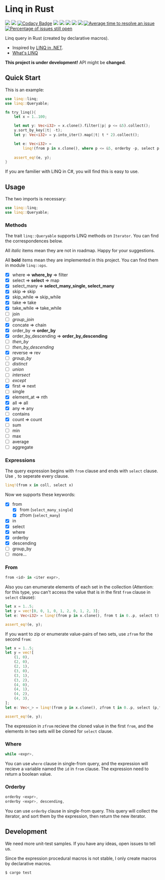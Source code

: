 # Linq in Rust

[![](https://img.shields.io/travis/StardustDL/Linq-in-Rust.svg)](https://travis-ci.org/StardustDL/Linq-in-Rust)
[![](https://img.shields.io/codecov/c/gh/StardustDL/Linq-in-Rust.svg)](https://codecov.io/gh/StardustDL/Linq-in-Rust)
[![Codacy Badge](https://api.codacy.com/project/badge/Grade/f5f2e7f76dbb45cca9a9abc084568b9f)](https://www.codacy.com/app/StardustDL/Linq-in-Rust?utm_source=github.com&amp;utm_medium=referral&amp;utm_content=StardustDL/Linq-in-Rust&amp;utm_campaign=Badge_Grade)
[![](https://img.shields.io/librariesio/github/StardustDL/Linq-in-Rust.svg)](https://libraries.io/cargo/linq)
[![](https://img.shields.io/crates/v/linq.svg)](https://crates.io/crates/linq)
[![](https://img.shields.io/crates/v/linq.svg?label=docs&&colorA=blue)](https://docs.rs/linq/)
![](https://img.shields.io/crates/d/linq.svg)
![](https://img.shields.io/crates/l/linq.svg)
[![Average time to resolve an issue](http://isitmaintained.com/badge/resolution/StardustDL/Linq-in-Rust.svg)](http://isitmaintained.com/project/StardustDL/Linq-in-Rust "Average time to resolve an issue")
[![Percentage of issues still open](http://isitmaintained.com/badge/open/StardustDL/Linq-in-Rust.svg)](http://isitmaintained.com/project/StardustDL/Linq-in-Rust "Percentage of issues still open")

Linq query in Rust (created by declarative macros).

- Inspired by [LINQ in .NET](https://docs.microsoft.com/en-us/dotnet/csharp/linq/).
- [What's LINQ](https://en.wikipedia.org/wiki/Language_Integrated_Query)

**This project is under development!** API might be **changed**.

## Quick Start

This is an example:

```rust
use linq::linq;
use linq::Queryable;

fn try_linq(){
    let x = 1..100;

    let mut y: Vec<i32> = x.clone().filter(|p| p <= &5).collect();
    y.sort_by_key(|t| -t);
    let y: Vec<i32> = y.into_iter().map(|t| t * 2).collect();

    let e: Vec<i32> =
        linq!(from p in x.clone(), where p <= &5, orderby -p, select p * 2).collect();
    
    assert_eq!(e, y);
}
```

If you are familier with LINQ in C#, you will find this is easy to use.

## Usage

The two imports is necessary:

```rust
use linq::linq;
use linq::Queryable;
```

### Methods

The trait `linq::Queryable` supports LINQ methods on `Iterator`. You can find the correspondences below.

All *italic* items mean they are not in roadmap. Happy for your suggestions.

All **bold** items mean they are implemented in this project. You can find them in module `linq::ops`.

- [x] where => **where_by** => filter
- [x] select => **select** => map
- [x] select_many => **select_many_single, select_many**
- [x] skip => skip
- [x] skip_while => skip_while
- [x] take => take
- [x] take_while => take_while
- [ ] join
- [ ] *group_join*
- [x] concate => chain
- [x] order_by => **order_by**
- [x] order_by_descending => **order_by_descending**
- [ ] *then_by*
- [ ] *then_by_descending*
- [x] reverse => rev
- [ ] *group_by*
- [ ] *distinct*
- [ ] *union*
- [ ] *intersect*
- [ ] *except*
- [x] first => next
- [ ] single
- [x] element_at => nth
- [x] all => all
- [x] any => any
- [ ] contains
- [x] count => count
- [ ] sum
- [ ] min
- [ ] max
- [ ] average
- [ ] aggregate

### Expressions

The query expression begins with `from` clause and ends with `select` clause. Use `,` to seperate every clause.

```rust
linq!(from x in coll, select x)
```

Now we supports these keywords:

- [x] from
  - [x] from (`select_many_single`)
  - [x] zfrom (`select_many`)
- [x] in
- [x] select
- [x] where
- [x] orderby
- [x] descending
- [ ] group_by
- [ ] more...

### From

```rust
from <id> in <iter expr>,
```

Also you can enumerate elements of each set in the collection (Attention: for this type, you can't access the value that is in the first `from` clause in `select` clause):

```rust
let x = 1..5;
let y = vec![0, 0, 1, 0, 1, 2, 0, 1, 2, 3];
let e: Vec<i32> = linq!(from p in x.clone(), from t in 0..p, select t).collect();

assert_eq!(e, y);
```

If you want to zip or enumerate value-pairs of two sets, use `zfrom` for the second `from`:

```rust
let x = 1..5;
let y = vec![
    (1, 0),
    (2, 0),
    (2, 1),
    (3, 0),
    (3, 1),
    (3, 2),
    (4, 0),
    (4, 1),
    (4, 2),
    (4, 3),
];
let e: Vec<_> = linq!(from p in x.clone(), zfrom t in 0..p, select (p,t)).collect();

assert_eq!(e, y);
```

The expression in `zfrom` recieve the cloned value in the first `from`,
and the elements in two sets will be cloned for `select` clause.

### Where

```rust
while <expr>,
```

You can use `where` clause in single-from query, and the expression will recieve a variable named the `id` in `from` clause. The expression need to return a boolean value.

### Orderby

```rust
orderby <expr>,
orderby <expr>, descending,
```

You can use `orderby` clause in single-from query. This query will collect the iterator, and sort them by the expression, then return the new iterator.

## Development

We need more unit-test samples. If you have any ideas, open issues to tell us.

Since the expression procedural macros is not stable, I only create macros by declarative macros.

```sh
$ cargo test
```
